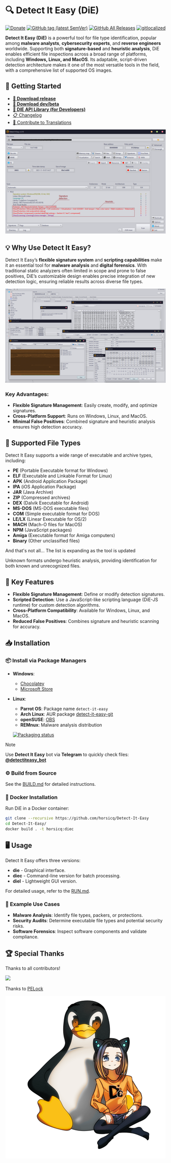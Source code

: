 # 🔍 Detect It Easy (DiE)

[![Donate](https://img.shields.io/badge/Donate-PayPal-green.svg)](https://www.paypal.com/cgi-bin/webscr?cmd=_s-xclick&hosted_button_id=NF3FBD3KHMXDN)
[![GitHub tag (latest SemVer)](https://img.shields.io/github/tag/horsicq/DIE-engine.svg)](http://ntinfo.biz)
[![GitHub All Releases](https://img.shields.io/github/downloads/horsicq/DIE-engine/total.svg)](http://ntinfo.biz)
[![gitlocalized](https://gitlocalize.com/repo/4736/whole_project/badge.svg)](https://github.com/horsicq/XTranslation)

**Detect It Easy (DiE)** is a powerful tool for file type identification, popular among **malware analysts**, **cybersecurity experts**, and **reverse engineers** worldwide. Supporting both **signature-based** and **heuristic analysis**, DiE enables efficient file inspections across a broad range of platforms, including **Windows, Linux, and MacOS**. Its adaptable, script-driven detection architecture makes it one of the most versatile tools in the field, with a comprehensive list of supported OS images.

## 🚀 Getting Started

-   **[💎 Download release](https://github.com/horsicq/DIE-engine/releases)**
-   **[🧪 Download dev/beta](https://github.com/horsicq/DIE-engine/releases/tag/Beta)**
-   **[🚀 DIE API Library (for Developers)](https://github.com/horsicq/die_library)**
-   [📋 Changelog](https://github.com/horsicq/Detect-It-Easy/blob/master/changelog.txt)
-   [💬 Contribute to Translations](https://github.com/horsicq/XTranslation)

![Screenshot](docs/1.png)

## 💡 Why Use Detect It Easy?

Detect It Easy’s **flexible signature system** and **scripting capabilities** make it an essential tool for **malware analysis** and **digital forensics**. With traditional static analyzers often limited in scope and prone to false positives, DiE’s customizable design enables precise integration of new detection logic, ensuring reliable results across diverse file types.

![Screenshot](docs/2.png)

### Key Advantages:

-   **Flexible Signature Management**: Easily create, modify, and optimize signatures.
-   **Cross-Platform Support**: Runs on Windows, Linux, and MacOS.
-   **Minimal False Positives**: Combined signature and heuristic analysis ensures high detection accuracy.

## 📄 Supported File Types

Detect It Easy supports a wide range of executable and archive types, including:

-   **PE** (Portable Executable format for Windows)
-   **ELF** (Executable and Linkable Format for Linux)
-   **APK** (Android Application Package)
-   **IPA** (iOS Application Package)
-   **JAR** (Java Archive)
-   **ZIP** (Compressed archives)
-   **DEX** (Dalvik Executable for Android)
-   **MS-DOS** (MS-DOS executable files)
-   **COM** (Simple executable format for DOS)
-   **LE/LX** (Linear Executable for OS/2)
-   **MACH** (Mach-O files for MacOS)
-   **NPM** (JavaScript packages)
-   **Amiga** (Executable format for Amiga computers)
-   **Binary** (Other unclassified files)

And that's not all... The list is expanding as the tool is updated

Unknown formats undergo heuristic analysis, providing identification for both known and unrecognized files.

## 🔑 Key Features

-   **Flexible Signature Management**: Define or modify detection signatures.
-   **Scripted Detection**: Use a JavaScript-like scripting language (DiE-JS runtime) for custom detection algorithms.
-   **Cross-Platform Compatibility**: Available for Windows, Linux, and MacOS.
-   **Reduced False Positives**: Combines signature and heuristic scanning for accuracy.

## 📥 Installation

### 📦 Install via Package Managers

-   **Windows**: 

    - [Chocolatey](https://community.chocolatey.org/packages/die)
    - [Microsoft Store](https://apps.microsoft.com/detail/9nq58d7ghb2x)

-   **Linux**:

    -   **Parrot OS**: Package name `detect-it-easy`
    -   **Arch Linux**: AUR package [detect-it-easy-git](https://aur.archlinux.org/packages/detect-it-easy-git/)
    -   **openSUSE**: [OBS](https://build.opensuse.org/package/show/home:mnhauke/detect-it-easy)
    -   **REMnux**: Malware analysis distribution

    [![Packaging status](https://repology.org/badge/vertical-allrepos/detect-it-easy.svg)](https://repology.org/project/detect-it-easy/versions)

> [!NOTE]
> Use **Detect It Easy** bot via **Telegram** to quickly check files: [**@detectiteasy_bot**](https://t.me/detectiteasy_bot)

### ⚙️ Build from Source

See the [BUILD.md](docs/BUILD.md) for detailed instructions.

### 🐳 Docker Installation

Run DiE in a Docker container:

```bash
git clone --recursive https://github.com/horsicq/Detect-It-Easy
cd Detect-It-Easy/
docker build . -t horsicq:diec
```

## 🖥️ Usage

Detect It Easy offers three versions:

-   **die** - Graphical interface.
-   **diec** - Command-line version for batch processing.
-   **diel** - Lightweight GUI version.

For detailed usage, refer to the [RUN.md](docs/RUN.md).

### 🔎 Example Use Cases

-   **Malware Analysis**: Identify file types, packers, or protections.
-   **Security Audits**: Determine executable file types and potential security risks.
-   **Software Forensics**: Inspect software components and validate compliance.

## 🏆 Special Thanks

Thanks to all contributors!

<a href="https://github.com/horsicq/Detect-It-Easy/graphs/contributors">
    <img src="https://contrib.rocks/image?repo=horsicq/Detect-It-Easy" />
</a>

Thanks to [PELock](https://www.pelock.com)

![Mascot](docs/logo.png)
